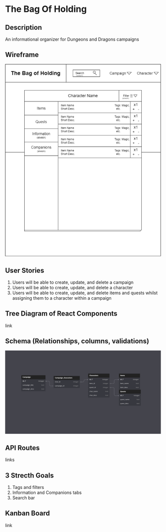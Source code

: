 # The Bag Of Holding

## Description

An informational organizer for Dungeons and Dragons campaigns

## Wireframe

![WireFrame](<pictures/Project Diagram.drawio.png>)

## User Stories

1. Users will be able to create, update, and delete a campaign
2. Users will be able to create, update, and delete a character
3. Users will be able to create, update, and delete items and quests whilst assigning them to a character within a campaign

## Tree Diagram of React Components

link

## Schema (Relationships, columns, validations)

![Schema](<pictures/schema-sc.png>)

## API Routes

links

## 3 Strecth Goals

1. Tags and filters
2. Information and Companions tabs
3. Search bar

## Kanban Board

link